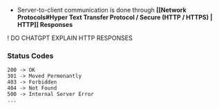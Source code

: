 - Server-to-client communication is done through **[[Network Protocols#Hyper Text Transfer Protocol / Secure (HTTP / HTTPS) | HTTP]] Responses**

! DO CHATGPT EXPLAIN HTTP RESPONSES

### Status Codes

```
200 -> OK
301 -> Moved Permenantly
403 -> Forbidden
404 -> Not Found
500 -> Internal Server Error
...
```